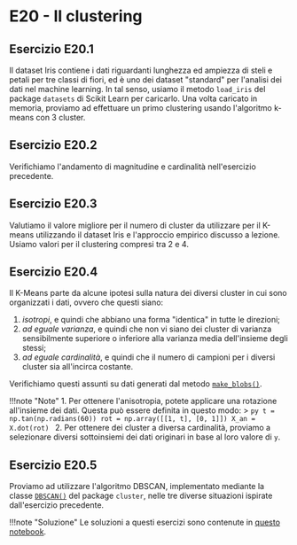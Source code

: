 # E20 - Il clustering

## Esercizio E20.1

Il dataset Iris contiene i dati riguardanti lunghezza ed ampiezza di steli e petali per tre classi di fiori, ed è uno dei dataset "standard" per l'analisi dei dati nel machine learning. In tal senso, usiamo il metodo `load_iris` del package `datasets` di Scikit Learn per caricarlo. Una volta caricato in memoria, proviamo ad effettuare un primo clustering usando l'algoritmo k-means con 3 cluster.

## Esercizio E20.2

Verifichiamo l'andamento di magnitudine e cardinalità nell'esercizio precedente.

## Esercizio E20.3

Valutiamo il valore migliore per il numero di cluster da utilizzare per il K-means utilizzando il dataset Iris e l'approccio empirico discusso a lezione. Usiamo valori per il clustering compresi tra 2 e 4.

## Esercizio E20.4

Il K-Means parte da alcune ipotesi sulla natura dei diversi cluster in cui sono organizzati i dati, ovvero che questi siano:

1. *isotropi*, e quindi che abbiano una forma "identica" in tutte le direzioni;
2. *ad eguale varianza*, e quindi che non vi siano dei cluster di varianza sensibilmente superiore o inferiore alla varianza media dell'insieme degli stessi;
3. *ad eguale cardinalità*, e quindi che il numero di campioni per i diversi cluster sia all'incirca costante.

Verifichiamo questi assunti su dati generati dal metodo [`make_blobs()`](http://scikit-learn.org/stable/modules/generated/sklearn.datasets.make_blobs.html).

!!!note "Note"
    1. Per ottenere l'anisotropia, potete applicare una rotazione all'insieme dei dati. Questa può essere definita in questo modo:
    > ```py
      t = np.tan(np.radians(60))
      rot = np.array([[1, t], [0, 1]])
      X_an = X.dot(rot)
      ```
    2. Per ottenere dei cluster a diversa cardinalità, proviamo a selezionare diversi sottoinsiemi dei dati originari in base al loro valore di `y`.

## Esercizio E20.5

Proviamo ad utilizzare l'algoritmo DBSCAN, implementato mediante la classe [`DBSCAN()`](https://scikit-learn.org/stable/modules/generated/sklearn.cluster.DBSCAN.html) del package `cluster`, nelle tre diverse situazioni ispirate dall'esercizio precedente.

!!!note "Soluzione"
    Le soluzioni a questi esercizi sono contenute in [questo notebook](solution.ipynb).
